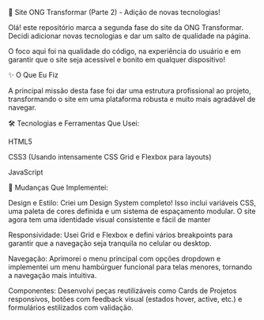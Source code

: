 🚀 Site ONG Transformar (Parte 2) - Adição de novas tecnologias! 

Olá!  este repositório marca a segunda fase do site da ONG Transformar. Decidi adicionar novas tecnologias e dar um salto de qualidade na página. 

O foco aqui foi na qualidade do código, na experiência do usuário e em garantir que o site seja acessível e bonito em qualquer dispositivo! 

✨ O Que Eu Fiz 

A principal missão desta fase foi dar uma estrutura profissional ao projeto, transformando o site em uma plataforma robusta e muito mais agradável de navegar. 

🛠️ Tecnologias e Ferramentas Que Usei: 

HTML5 

CSS3 (Usando intensamente CSS Grid e Flexbox para layouts) 

JavaScript 

🎯 Mudanças Que Implementei: 

Design e Estilo: Criei um Design System completo! Isso inclui variáveis CSS, uma paleta de cores definida e um sistema de espaçamento modular. O site agora tem uma identidade visual consistente e fácil de manter 
 
Responsividade: Usei Grid e Flexbox e defini vários breakpoints para garantir que a navegação seja tranquila no celular ou desktop. 
 
Navegação: Aprimorei o menu principal com opções dropdown e implementei um menu hambúrguer funcional para telas menores, tornando a navegação mais intuitiva. 
 
Componentes: Desenvolvi peças reutilizáveis como Cards de Projetos responsivos, botões com feedback visual (estados hover, active, etc.) e formulários estilizados com validação. 
